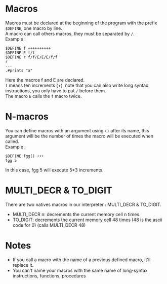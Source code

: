 # Macros

Macros must be declared at the beginning of the program with the prefix `$DEFINE`, one macro by line.<br>
A macro can call others macros, they must be separated by `/`. <br>
Example :

```
$DEFINE f ++++++++++
$DEFINE E f/f
$DEFINE r f/f/E/E/E/f/f
r
---
.#prints "a"
```
 
 Here the macros f and E are declared.<br>
 `f` means ten increments (+), note that you can also write long syntax instructions, you only have to put `/` before them.<br>
 The macro `E` calls the `f` macro twice.
 
 # N-macros
 
 You can define macros with an argument using `()` after its name, this argument will be the number of times the macro will be executed when called.<br>
 Example :
 ```
 $DEFINE fgg() +++
 fgg 5
 ```

 In this case, fgg 5 will execute 5*3 increments.
 
# MULTI_DECR & TO_DIGIT
 
 There are two natives macros in our interpreter :
 MULTI_DECR & TO_DIGIT.
 
 * MULTI_DECR n: decrements the current memory cell n times.
 * TO_DIGIT: decrements the current memory cell 48 times (48 is the ascii code for 0)
 (calls MULTI_DECR 48)

# Notes
* If you call a macro with the name of a previous defined macro, it'll replace it.
* You can't name your macros with the same name of long-syntax instructions, functions, procedures